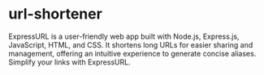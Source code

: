# url-shortener
ExpressURL is a user-friendly web app built with Node.js, Express.js, JavaScript, HTML, and CSS. It shortens long URLs for easier sharing and management, offering an intuitive experience to generate concise aliases. Simplify your links with ExpressURL.
